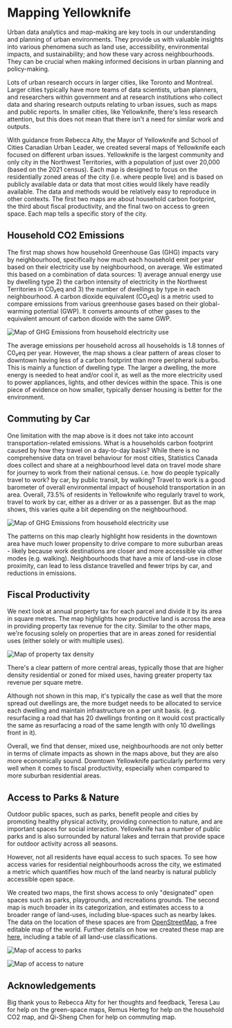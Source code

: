 # Mapping Yellowknife

Urban data analytics and map-making are key tools in our understanding and planning of urban environments. They provide us with valuable insights into various phenomena such as land use, accessibility, environmental impacts, and sustainability; and how these vary across neighbourhoods. They can be crucial when making informed decisions in urban planning and policy-making.

Lots of urban research occurs in larger cities, like Toronto and Montreal. Larger cities typically have more teams of data scientists, urban planners, and researchers within government and at research institutions who collect data and sharing research outputs relating to urban issues, such as maps and public reports. In smaller cities, like Yellowknife, there's less research attention, but this does not mean that there isn't a need for similar work and outputs.

With guidance from Rebecca Alty, the Mayor of Yellowknife and School of Cities Canadian Urban Leader, we created several maps of Yellowknife each focused on different urban issues. Yellowknife is the largest community and only city in the Northwest Territories, with a population of just over 20,000 (based on the 2021 census). Each map is designed to focus on the residentially zoned areas of the city (i.e. where people live) and is based on publicly available data or data that most cities would likely have readily available. The data and methods would be relatively easy to reproduce in other contexts. The first two maps are about household carbon footprint, the third about fiscal productivity, and the final two on access to green space.  Each map tells a specific story of the city. 




## Household CO2 Emissions

The first map shows how household Greenhouse Gas (GHG) impacts vary by neighbourhood, specifically how much each household emit per year based on their electricity use by neighbourhood, on average. We estimated this based on a combination of data sources: 1) average annual energy use by dwelling type 2) the carbon intensity of electricity in the Northwest Territories in CO₂eq and 3) the number of dwellings by type in each neighbourhood. A carbon dioxide equivalent (CO₂eq) is a metric used to compare emissions from various greenhouse gases based on their global-warming potential (GWP). It converts amounts of other gases to the equivalent amount of carbon dioxide with the same GWP.

![Map of GHG Emissions from household electricity use](maps/co2e-map.png)

The average emissions per household across all households is 1.8 tonnes of C0₂eq per year. However, the map shows a clear pattern of areas closer to downtown having less of a carbon footprint than more peripheral suburbs. This is mainly a function of dwelling type. The larger a dwelling, the more energy is needed to heat and/or cool it, as well as the more electricity used to power appliances, lights, and other devices within the space. This is one piece of evidence on how smaller, typically denser housing is better for the environment.

## Commuting by Car

One limitation with the map above is it does not take into account transportation-related emissions. What is a households carbon footprint caused by how they travel on a day-to-day basis? While there is no comprehensive data on travel behaviour for most cities, Statistics Canada does collect and share at a neighbourhood level data on travel mode share for journey to work from their national census. i.e. how do people typically travel to work? by car, by public transit, by walking? Travel to work is a good barometer of overall environmental impact of household transportation in an area. Overall, 73.5% of residents in Yellowknife who regularly travel to work, travel to work by car, either as a driver or as a passenger. But as the map shows, this varies quite a bit depending on the neighbourhood. 

![Map of GHG Emissions from household electricity use](maps/commute-by-car.png)

The patterns on this map clearly highlight how residents in the downtown area have much lower propensity to drive compare to more suburban areas - likely because work destinations are closer and more accessible via other modes (e.g. walking). Neighbourhoods that have a mix of land-use in close proximity, can lead to less distance travelled and fewer trips by car, and reductions in emissions.

## Fiscal Productivity

We next look at annual property tax for each parcel and divide it by its area in square metres. The map highlights how productive land is across the area in providing property tax revenue for the city. Similar to the other maps, we're focusing solely on properties that are in areas zoned for residential uses (either solely or with multiple uses).

![Map of property tax density](maps/tax-density-map.png)

There's a clear pattern of more central areas, typically those that are higher density residential or zoned for mixed uses, having greater property tax revenue per square metre. 

Although not shown in this map, it's typically the case as well that the more spread out dwellings are, the more budget needs to be allocated to service each dwelling and maintain infrastructure on a per unit basis. (e.g. resurfacing a road that has 20 dwellings fronting on it would cost practically the same as resurfacing a road of the same length with only 10 dwellings front in it).

Overall, we find that denser, mixed use, neighbourhoods are not only better in terms of climate impacts as shown in the maps above, but they are also more economically sound. Downtown Yellowknife particularly performs very well when it comes to fiscal productivity, especially when compared to more suburban residential areas.

## Access to Parks & Nature

Outdoor public spaces, such as parks, benefit people and cities by promoting healthy physical activity, providing connection to nature, and are important spaces for social interaction. Yellowknife has a number of public parks and is also surrounded by natural lakes and terrain that provide space for outdoor activity across all seasons.

However, not all residents have equal access to such spaces. To see how access varies for residential neighbourhoods across the city, we estimated a metric which quantifies how much of the land nearby is natural publicly accessible open space.  

We created two maps, the first shows access to only "designated" open spaces such as parks, playgrounds, and recreations grounds. The second map is much broader in its categorization, and estimates access to a broader range of land-uses, including blue-spaces such as nearby lakes. The data on the location of these spaces are from [OpenStreetMap](https://www.openstreetmap.org), a free editable map of the world. Further details on how we created these map are [here](https://github.com/schoolofcities/yellowknife/tree/main/green_space), including a table of all land-use classifications.

![Map of access to parks](maps/designated-green-space-map.png)

![Map of access to nature](maps/total-green-space-map.png)



## Acknowledgements

Big thank yous to Rebecca Alty for her thoughts and feedback, Teresa Lau for help on the green-space maps, Remus Herteg for help on the household CO2 map, and Qi-Sheng Chen for help on commuting map.